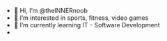 - 👋 Hi, I’m @theINNERnoob
- 👀 I’m interested in sports, fitness, video games
- 🌱 I’m currently learning IT - Software Development
-

<!---
theINNERnoob/theINNERnoob is a ✨ special ✨ repository because its `README.md` (this file) appears on your GitHub profile.
You can click the Preview link to take a look at your changes.
--->
